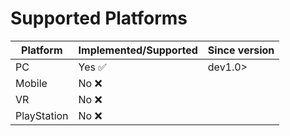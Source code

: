# Supported Platforms
| Platform      | Implemented/Supported   | Since version |
| ------------- | ----------------------- | ------------- |
| PC            | Yes ✅️                  | dev1.0>       |
| Mobile        | No :x:                  |               |
| VR            | No :x:                  |               |
| PlayStation   | No :x:                  |               |
